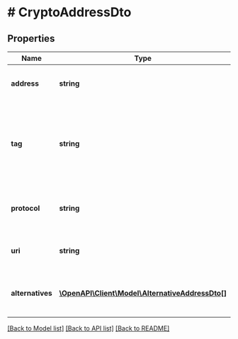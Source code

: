 # # CryptoAddressDto

## Properties

Name | Type | Description | Notes
------------ | ------------- | ------------- | -------------
**address** | **string** | The crypto address to send funds to | [optional]
**tag** | **string** | This is a payment destination tag. This fields isn&#39;t null when the paidCurrency currency value is XRP. | [optional]
**protocol** | **string** | The protocol behind a currency, &#39;ERC20&#39; or &#39;TRC20&#39;. | [optional]
**uri** | **string** | The destination address URI for QR code | [optional]
**alternatives** | [**\OpenAPI\Client\Model\AlternativeAddressDto[]**](AlternativeAddressDto.md) | The list of non-default addresses for other tokens | [optional]

[[Back to Model list]](../../README.md#models) [[Back to API list]](../../README.md#endpoints) [[Back to README]](../../README.md)

